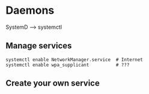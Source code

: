 # Daemons

SystemD --> systemctl



## Manage services


```
systemctl enable NetworkManager.service  # Internet
systemctl enable wpa_supplicant          # ???
```

## Create your own service